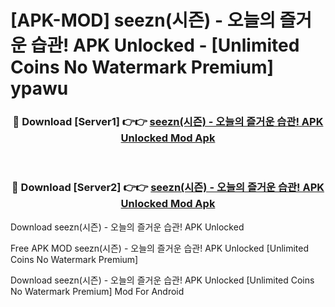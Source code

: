 # [APK-MOD] seezn(시즌) - 오늘의 즐거운 습관! APK Unlocked - [Unlimited Coins No Watermark Premium] ypawu



<div align="center">
<h3>🔴 Download [Server1] 👉👉 <a href="https://momento.my/?title=seezn(시즌)_-_오늘의_즐거운_습관!_APK_Unlocked">seezn(시즌) - 오늘의 즐거운 습관! APK Unlocked Mod Apk</a></h3><br>

<h3>🔴 Download [Server2] 👉👉 <a href="https://momento.my/?title=seezn(시즌)_-_오늘의_즐거운_습관!_APK_Unlocked">seezn(시즌) - 오늘의 즐거운 습관! APK Unlocked Mod Apk</a></h3>
</div>



Download seezn(시즌) - 오늘의 즐거운 습관! APK Unlocked 

Free APK MOD seezn(시즌) - 오늘의 즐거운 습관! APK Unlocked [Unlimited Coins No Watermark Premium]

Download seezn(시즌) - 오늘의 즐거운 습관! APK Unlocked [Unlimited Coins No Watermark Premium] Mod For Android
